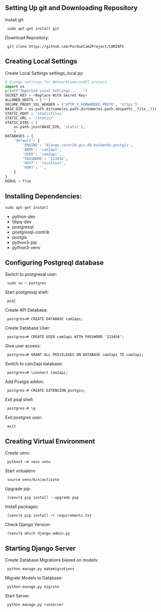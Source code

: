 <a name="SetUp"></a> 
## Setting Up git and Downloading Repository
Install git:

     sudo apt-get install git 

Download Repository:

     git clone https://github.com/PurdueCam2Project/CAM2API

## Creating Local Settings
Create Local Settings settings_local.py:

```python
# Django settings for NetworkCamerasAPI project.
import os
print("Imported Local Settings......")
SECRET_KEY = <Replace With Secret Key>
ALLOWED_HOSTS = ['*']
SECURE_PROXY_SSL_HEADER = ('HTTP_X_FORWARDED_PROTO', 'https')
BASE_DIR = os.path.dirname(os.path.dirname(os.path.abspath(__file__)))
STATIC_ROOT = 'staticfiles'
STATIC_URL = '/static/'
STATIC_DIRS = (
    os.path.join(BASE_DIR, 'static'),
    )
DATABASES = {
    'default': {
        'ENGINE': 'django.contrib.gis.db.backends.postgis',
        'NAME': 'cam2api',
        'USER': 'cam2api',
        'PASSWORD': '123456',
        'HOST': 'localhost',
        'PORT': '',
    }
}
DEBUG = True
```

## Installing Dependencies: 
`sudo apt-get install`
* python-dev 
* libpq-dev 
* postgresql 
* postgresql-contrib 
* postgis
* python3-pip 
* python3-venv

## Configuring Postgreql database
Switch to postgresql user:

     sudo su – postgres

Start postgresql shell:

     psql

Create API Database:

     postgres=# CREATE DATABASE cam2api;

Create Database User:

     postgres=# CREATE USER cam2api WITH PASSWORD ‘123456';

Give user access:

     postgres=# GRANT ALL PRIVILEGES ON DATABASE cam2api TO cam2api;

Switch to cam2api database:

     postgres=# \connect cam2api;

Add Postgis addon:

     postgres-# CREATE EXTENSION postgis;

Exit psql shell:

     postgres-# \q

Exit postgres user:

     exit

## Creating Virtual Environment 
Create venv:

     python3 –m venv venv

Start virtualenv

     source venv/bin/activate

Upgrade pip:

     (venv)$ pip install --upgrade pip

Install packages:

     (venv)$ pip install –r requirements.txt

Check Django Version:

     (venv)$ which django-admin.py

## Starting Django Server
Create Database Migrations biased on models:

     python manage.py makemigrations

Migrate Models to Database:

     python manage.py migrate

Start Server

     python manage.py runserver
